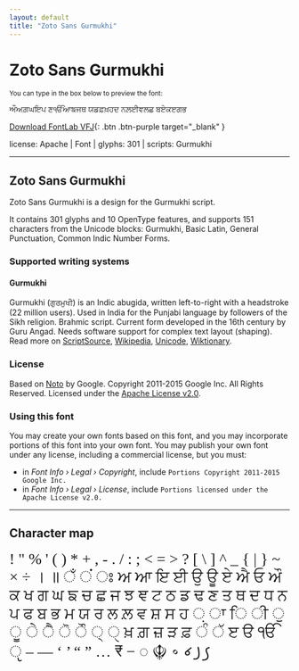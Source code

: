 ```yaml
---
layout: default
title: "Zoto Sans Gurmukhi"
---
```


# Zoto Sans Gurmukhi

<small>You can type in the box below to preview the font:</small>

<div contenteditable="true" class="texteditor" style="font-family: 'Zoto Sans Gurmukhi';">
<p spellcheck="false">ਔਅਗ਼ਘਇਪ ਣੴਆਙਜਥ ਯਡਫ਼ਖ਼ਹਦ ਨਲ਼ਈਞਲਛ ਬਏਕੲਗਭ</p>
</div>

[Download FontLab VFJ](https://downgit.github.io/#/home?url=https://github.com/fontlabcom/getgo-fonts/blob/main/getgo-fonts/apache/zotosans/zotosans-gurmukhi.vfj){: .btn .btn-purple target="_blank" }

license: Apache \| Font \| glyphs: 301 \| scripts: Gurmukhi

---


## Zoto Sans Gurmukhi

Zoto Sans Gurmukhi is a design for the Gurmukhi script.

It contains 301 glyphs and 10 OpenType features, and supports 151 characters from the Unicode blocks: Gurmukhi, Basic Latin, General Punctuation, Common Indic Number Forms.


### Supported writing systems


#### Gurmukhi

Gurmukhi (ਗੁਰਮੁਖੀ) is an Indic abugida, written left-to-right with a headstroke (22 million users). Used in India for the Punjabi language by followers of the Sikh religion. Brahmic script. Current form developed in the 16th century by Guru Angad. Needs software support for complex text layout (shaping). Read more on [ScriptSource](https://scriptsource.org/scr/Guru), [Wikipedia](https://en.wikipedia.org/wiki/ISO_15924:Guru), [Unicode](https://www.unicode.org/versions/Unicode13.0.0/ch12.pdf#G668388), [Wiktionary](https://en.wiktionary.org/wiki/Category:Gurmukhi_script).


### License

Based on [Noto](https://github.com/notofonts) by Google. Copyright 2011-2015 Google Inc. All Rights Reserved. Licensed under the [Apache License v2.0](https://www.apache.org/licenses/LICENSE-2.0.txt).

### Using this font

You may create your own fonts based on this font, and you may incorporate portions of this font into your own font. You may publish your own font under any license, including a commercial license, but you must:

- in _Font Info › Legal › Copyright_, include `Portions Copyright 2011-2015 Google Inc.`
- in _Font Info › Legal › License_, include `Portions licensed under the Apache License v2.0.`


---

## Character map

<div style="font-family: 'Zoto Sans Gurmukhi'; font-size: 2em;">
! " % ' ( ) * + , - . / : ; < = > ? [ \ ] ^ _ { | } ~   × ÷ । ॥ ਁ ਂ ਃ ਅ ਆ ਇ ਈ ਉ ਊ ਏ ਐ ਓ ਔ ਕ ਖ ਗ ਘ ਙ ਚ ਛ ਜ ਝ ਞ ਟ ਠ ਡ ਢ ਣ ਤ ਥ ਦ ਧ ਨ ਪ ਫ ਬ ਭ ਮ ਯ ਰ ਲ ਲ਼ ਵ ਸ਼ ਸ ਹ ਼ ਾ ਿ ੀ ੁ ੂ ੇ ੈ ੋ ੌ ੍ ੑ ਖ਼ ਗ਼ ਜ਼ ੜ ਫ਼ ੰ ੱ ੲ ੳ ੴ ੵ – — ‘ ’ “ ” … ₹ − ◌ ☬ ꠶ ꠷ ꠸ ꠹
</div>

